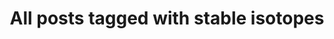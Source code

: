 ---
layout: tag
title: "All posts tagged with stable isotopes"
permalink: /weblog/tags/stable-isotopes/
taxonomy: stable isotopes
---